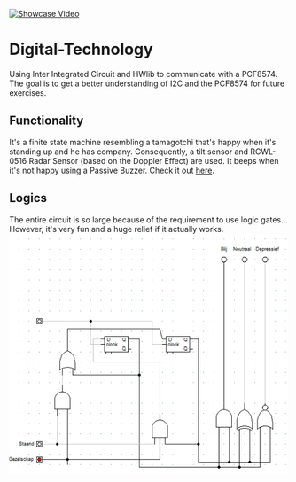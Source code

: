 [![Showcase Video](20190530_173753.jpg)](https://www.youtube.com/watch?v=RoL5wu19o3U)
# Digital-Technology
Using Inter Integrated Circuit and HWlib to communicate with a PCF8574. The goal is to get a better understanding of I2C and the PCF8574 for future exercises. 
## Functionality
It's a finite state machine resembling a tamagotchi that's happy when it's standing up and he has company. Consequently, a tilt sensor and RCWL-0516 Radar Sensor (based on the Doppler Effect) are used. It beeps when it's not happy using a Passive Buzzer. Check it out [here](https://www.youtube.com/watch?v=RoL5wu19o3U).
## Logics
The entire circuit is so large because of the requirement to use logic gates... However, it's very fun and a huge relief if it actually works.
[![Circuit](Schematic.png)](https://www.youtube.com/watch?v=RoL5wu19o3U)
